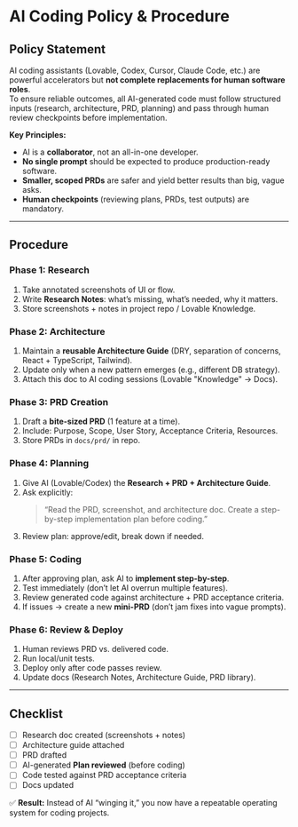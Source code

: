 # AI Coding Policy & Procedure

## Policy Statement
AI coding assistants (Lovable, Codex, Cursor, Claude Code, etc.) are powerful accelerators but **not complete replacements for human software roles**.  
To ensure reliable outcomes, all AI-generated code must follow structured inputs (research, architecture, PRD, planning) and pass through human review checkpoints before implementation.  

**Key Principles:**
- AI is a **collaborator**, not an all-in-one developer.  
- **No single prompt** should be expected to produce production-ready software.  
- **Smaller, scoped PRDs** are safer and yield better results than big, vague asks.  
- **Human checkpoints** (reviewing plans, PRDs, test outputs) are mandatory.  

---

## Procedure

### Phase 1: Research
1. Take annotated screenshots of UI or flow.  
2. Write **Research Notes**: what’s missing, what’s needed, why it matters.  
3. Store screenshots + notes in project repo / Lovable Knowledge.  

### Phase 2: Architecture
1. Maintain a **reusable Architecture Guide** (DRY, separation of concerns, React + TypeScript, Tailwind).  
2. Update only when a new pattern emerges (e.g., different DB strategy).  
3. Attach this doc to AI coding sessions (Lovable "Knowledge" → Docs).  

### Phase 3: PRD Creation
1. Draft a **bite-sized PRD** (1 feature at a time).  
2. Include: Purpose, Scope, User Story, Acceptance Criteria, Resources.  
3. Store PRDs in `docs/prd/` in repo.  

### Phase 4: Planning
1. Give AI (Lovable/Codex) the **Research + PRD + Architecture Guide**.  
2. Ask explicitly:  
   > “Read the PRD, screenshot, and architecture doc. Create a step-by-step implementation plan before coding.”  
3. Review plan: approve/edit, break down if needed.  

### Phase 5: Coding
1. After approving plan, ask AI to **implement step-by-step**.  
2. Test immediately (don’t let AI overrun multiple features).  
3. Review generated code against architecture + PRD acceptance criteria.  
4. If issues → create a new **mini-PRD** (don’t jam fixes into vague prompts).  

### Phase 6: Review & Deploy
1. Human reviews PRD vs. delivered code.  
2. Run local/unit tests.  
3. Deploy only after code passes review.  
4. Update docs (Research Notes, Architecture Guide, PRD library).  

---

## Checklist
- [ ] Research doc created (screenshots + notes)  
- [ ] Architecture guide attached  
- [ ] PRD drafted  
- [ ] AI-generated **Plan reviewed** (before coding)  
- [ ] Code tested against PRD acceptance criteria  
- [ ] Docs updated  

✅ **Result:** Instead of AI “winging it,” you now have a repeatable operating system for coding projects.
